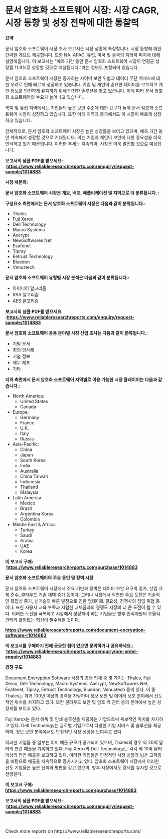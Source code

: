 <p><h1>문서 암호화 소프트웨어 시장: 시장 CAGR, 시장 동향 및 성장 전략에 대한 통찰력</h1></p><p><strong>요약</strong></p>
<p><p>문서 암호화 소프트웨어 시장 조사 보고서는 시장 상황에 특정합니다. 시장 동향에 대한 간략한 개요도 제공합니다. 또한 NA, APAC, 유럽, 미국 및 중국의 지리적 퍼지에 대해 설명해줍니다. 이 보고서는 "예측 기간 동안 문서 암호화 소프트웨어 시장이 연평균 성장률 11.9%로 성장할 것으로 예상됩니다."라는 정보도 포함되어 있습니다.</p><p>문서 암호화 소프트웨어 시장은 증가하는 사이버 보안 위협과 데이터 무단 액세스에 대한 우려로 인해 빠르게 성장하고 있습니다. 기업 및 개인이 중요한 데이터를 보호하고 개인 정보를 안전하게 유지하기 위해 안전한 솔루션을 찾고 있습니다. 이에 따라 문서 암호화 소프트웨어의 수요가 늘어나고 있습니다.</p><p>북미 및 유럽 지역에서는 기업들의 높은 보안 수준에 대한 요구가 높아 문서 암호화 소프트웨어 시장이 성장하고 있습니다. 또한 아태 지역과 중국에서도 이 시장이 빠르게 성장하고 있습니다.</p><p>전체적으로, 문서 암호화 소프트웨어 시장은 높은 성장률을 보이고 있으며, 예측 기간 동안 계속해서 성장할 것으로 기대됩니다. 이는 기업과 개인이 보안에 대한 중요성을 더욱 인식하고 있기 때문입니다. 이러한 추세는 지속되며, 시장은 더욱 발전할 것으로 예상됩니다.</p></p>
<p><strong>보고서의 샘플 PDF를 받으세요: &nbsp;<a href="https://www.reliableresearchreports.com/enquiry/request-sample/1014883">https://www.reliableresearchreports.com/enquiry/request-sample/1014883</a></strong></p>
<p><strong>시장 세분화:</strong></p>
<p><strong> 문서 암호화 소프트웨어 시장은 개요, 배포, 애플리케이션 및 지역으로 더 분류됩니다. :</strong></p>
<p><strong>구성요소 측면에서는 문서 암호화 소프트웨어 시장은 다음과 같이 분류됩니다.:</strong></p>
<p><ul><li>Thales</li><li>Fuji Xerox</li><li>Dell Technology</li><li>Macro Systems</li><li>Axcrypt</li><li>NewSoftwares Net</li><li>Esafenet</li><li>Tipray</li><li>Eetrust Technology</li><li>Bluedon</li><li>Venustech</li></ul></p>
<p><strong> 문서 암호화 소프트웨어 유형별 시장 분석은 다음과 같이 분류됩니다.:</strong></p>
<p><ul><li>아이디어 알고리즘</li><li>RSA 알고리즘</li><li>AES 알고리즘</li></ul></p>
<p><strong>보고서의 샘플 PDF를 받으세요 :<a href="https://www.reliableresearchreports.com/enquiry/request-sample/1014883">https://www.reliableresearchreports.com/enquiry/request-sample/1014883</a></strong></p>
<p><strong> 문서 암호화 소프트웨어 응용 분야별 시장 산업 조사는 다음과 같이 분류됩니다.:</strong></p>
<p><ul><li>기밀 문서</li><li>회의 의사록</li><li>기술 정보</li><li>재무 제표</li><li>기타</li></ul></p>
<p><strong>지역 측면에서 문서 암호화 소프트웨어 지역별로 이용 가능한 시장 플레이어는 다음과 같습니다.:</strong></p>
<p><ul>
    <li>
        North America:
        <ul>
            <li>United States</li>
            <li>Canada</li>
        </ul>
    </li>
    <li>
        Europe:
        <ul>
            <li>Germany</li>
            <li>France</li>
            <li>U.K.</li>
            <li>Italy</li>
            <li>Russia</li>
        </ul>
    </li>
    <li>
        Asia-Pacific:
        <ul>
            <li>China</li>
            <li>Japan</li>
            <li>South Korea</li>
            <li>India</li>
            <li>Australia</li>
            <li>China Taiwan</li>
            <li>Indonesia</li>
            <li>Thailand</li>
            <li>Malaysia</li>
        </ul>
    </li>
    <li>
        Latin America:
        <ul>
            <li>Mexico</li>
            <li>Brazil</li>
            <li>Argentina Korea</li>
            <li>Colombia</li>
        </ul>
    </li>
    <li>
        Middle East & Africa:
        <ul>
            <li>Turkey</li>
            <li>Saudi</li>
            <li>Arabia</li>
            <li>UAE</li>
            <li>Korea</li>
        </ul>
    </li>
    </ul></p>
<p><strong>이 보고서 구매: &nbsp;<a href="https://www.reliableresearchreports.com/purchase/1014883">https://www.reliableresearchreports.com/purchase/1014883</a></strong></p>
<p><strong>문서 암호화 소프트웨어의 주요 동인 및 장벽 시장</strong></p>
<p><p>문서 암호화 소프트웨어 시장에서 주요 기반과 장벽은 데이터 보안 요구의 증가, 산업 규제 준수, 클라우드 기술 채택 증가 등이다. 그러나 시장에서 직면한 주요 도전은 기술적인 복잡성 증가, 신기술의 빠른 발전으로 인한 업데이트 필요성, 경쟁사의 침입 위협 등이다. 또한 사용자 교육 부족과 저렴한 대체품과의 경쟁도 시장의 더 큰 도전이 될 수 있다. 이러한 도전을 극복하고 시장에서 성장해야 하는 기업들은 향후 인적자원의 효율적 관리와 끊임없는 혁신이 필수적일 것이다.</p></p>
<p><strong><a href="https://www.reliableresearchreports.com/document-encryption-software-r1014883">https://www.reliableresearchreports.com/document-encryption-software-r1014883</a></strong></p>
<p><strong>이 보고서를 구매하기 전에 궁금한 점이 있으면 문의하거나 공유하세요.: &nbsp;<a href="https://www.reliableresearchreports.com/enquiry/pre-order-enquiry/1014883">https://www.reliableresearchreports.com/enquiry/pre-order-enquiry/1014883</a></strong></p>
<p><strong>경쟁 구도</strong></p>
<p><p>Document Encryption Software 시장의 경쟁 업체 중 몇 가지는 Thales, Fuji Xerox, Dell Technology, Macro Systems, Axcrypt, NewSoftwares Net, Esafenet, Tipray, Eetrust Technology, Bluedon, Venustech 등이 있다. 이 중 Thales는 과거 100년 이상의 경력을 자랑하며 정보 보안 및 데이터 보호 분야에서 선도적인 위치를 차지하고 있다. 또한 클라우드 보안 및 암호 키 관리 등의 분야에서 높은 성장세를 보이고 있다. </p><p>Fuji Xerox는 문서 해독 및 인쇄 솔루션을 제공하는 기업으로써 독보적인 위치를 차지하고 있다. Dell Technology는 글로벌 기업으로서 다양한 기업 서비스 및 솔루션을 제공하며, 정보 보안 분야에서도 안정적인 시장 성장을 보여주고 있다.</p><p>이러한 기업들 중 일부는 이미 매출 규모가 공개되어 있으며, Thales의 경우 약 20억 달러의 연간 매출을 기록하고 있다. Fuji Xerox와 Dell Technology는 각각 약 10억 달러 이상의 연간 매출을 보고하고 있다. 이러한 기업들은 안정적인 시장 성장과 넓은 고객층을 바탕으로 매출을 지속적으로 증가시키고 있다. 암호화 소프트웨어 시장에서 이러한 선도 기업들은 높은 신뢰와 평판을 갖고 있으며, 향후 시장에서도 강세를 유지할 것으로 전망된다.</p></p>
<p><strong>이 보고서 구매: &nbsp; <a href="https://www.reliableresearchreports.com/purchase/1014883">https://www.reliableresearchreports.com/purchase/1014883</a></strong></p>
<p><strong>보고서의 샘플 PDF를 받으세요: &nbsp;<a href="https://www.reliableresearchreports.com/enquiry/request-sample/1014883">https://www.reliableresearchreports.com/enquiry/request-sample/1014883</a></strong><strong></strong></p>
<p>&nbsp;</p>
<p>Check more reports on https://www.reliableresearchreports.com/</p>